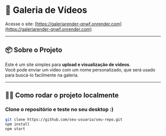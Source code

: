 # 🎥 Galeria de Vídeos

Acesse o site: [https://galeriarender-qnwf.onrender.com](https://galeriarender-qnwf.onrender.com)

---

## 📦 Sobre o Projeto

Este é um site simples para **upload e visualização de vídeos**.  
Você pode enviar um vídeo com um nome personalizado, que será usado para buscá-lo facilmente na galeria.

---

## 🧑‍💻 Como rodar o projeto localmente

### Clone o repositório e teste no seu desktop :)

```bash
git clone https://github.com/seu-usuario/seu-repo.git
npm install
npm start

